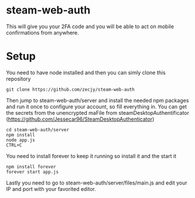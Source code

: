 # steam-web-auth
This will give you your 2FA code and you will be able to act on mobile confirmations from anywhere.
# Setup
You need to have node installed and then you can simly clone this repository
```
git clone https://github.com/zecjy/steam-web-auth
```
Then jump to steam-web-auth/server and install the needed npm packages and run it once to configure your account, so fill everything in.
You can get the secrets from the unencrypted maFile from steamDesktopAuthentificator (https://github.com/Jessecar96/SteamDesktopAuthenticator)
```
cd steam-web-auth/server
npm install
node app.js
CTRL+C
```
You need to install forever to keep it running so install it and the start it
```
npm install forever
forever start app.js
```
Lastly you need to go to steam-web-auth/server/files/main.js and edit your IP and port with your favorited editor.